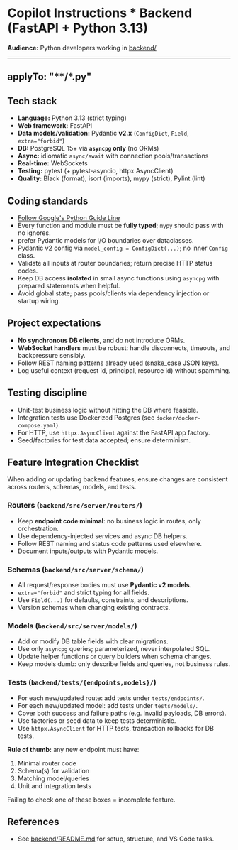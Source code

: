 # Copilot Instructions \* Backend (FastAPI + Python 3.13)

**Audience:** Python developers working in [backend/](../../backend/)

---
applyTo: "**/*.py"
---

## Tech stack

- **Language:** Python 3.13 (strict typing)
- **Web framework:** FastAPI
- **Data models/validation:** Pydantic **v2.x** (`ConfigDict`, `Field`, `extra="forbid"`)
- **DB:** PostgreSQL 15+ via **`asyncpg` only** (no ORMs)
- **Async:** idiomatic `async/await` with connection pools/transactions
- **Real-time:** WebSockets
- **Testing:** pytest (+ pytest-asyncio, httpx.AsyncClient)
- **Quality:** Black (format), isort (imports), mypy (strict), Pylint (lint)

## Coding standards

- [Follow Google's Python Guide Line](./google_standars.md)
- Every function and module must be **fully typed**; `mypy` should pass with no ignores.
- prefer Pydantic models for I/O boundaries over dataclasses.
- Pydantic v2 config via `model_config = ConfigDict(...)`; no inner `Config` class.
- Validate all inputs at router boundaries; return precise HTTP status codes.
- Keep DB access **isolated** in small async functions using `asyncpg` with prepared statements when helpful.
- Avoid global state; pass pools/clients via dependency injection or startup wiring.

## Project expectations

- **No synchronous DB clients**, and do not introduce ORMs.
- **WebSocket handlers** must be robust: handle disconnects, timeouts, and backpressure sensibly.
- Follow REST naming patterns already used (snake_case JSON keys).
- Log useful context (request id, principal, resource id) without spamming.

## Testing discipline

- Unit-test business logic without hitting the DB where feasible.
- Integration tests use Dockerized Postgres (see `docker/docker-compose.yaml`).
- For HTTP, use `httpx.AsyncClient` against the FastAPI app factory.
- Seed/factories for test data accepted; ensure determinism.

## Feature Integration Checklist

When adding or updating backend features, ensure changes are consistent across routers, schemas, models, and tests.

### Routers (`backend/src/server/routers/`)

- Keep **endpoint code minimal**: no business logic in routes, only orchestration.
- Use dependency-injected services and async DB helpers.
- Follow REST naming and status code patterns used elsewhere.
- Document inputs/outputs with Pydantic models.

### Schemas (`backend/src/server/schema/`)

- All request/response bodies must use **Pydantic v2 models**.
- `extra="forbid"` and strict typing for all fields.
- Use `Field(...)` for defaults, constraints, and descriptions.
- Version schemas when changing existing contracts.

### Models (`backend/src/server/models/`)

- Add or modify DB table fields with clear migrations.
- Use only `asyncpg` queries; parameterized, never interpolated SQL.
- Update helper functions or query builders when schema changes.
- Keep models dumb: only describe fields and queries, not business rules.

### Tests (`backend/tests/{endpoints,models}/`)

- For each new/updated route: add tests under `tests/endpoints/`.
- For each new/updated model: add tests under `tests/models/`.
- Cover both success and failure paths (e.g. invalid payloads, DB errors).
- Use factories or seed data to keep tests deterministic.
- Use `httpx.AsyncClient` for HTTP tests, transaction rollbacks for DB tests.

**Rule of thumb:** any new endpoint must have:

1. Minimal router code
2. Schema(s) for validation
3. Matching model/queries
4. Unit and integration tests

Failing to check one of these boxes = incomplete feature.

## References

- See [backend/README.md](../../backend/README.md) for setup, structure, and VS Code tasks.
